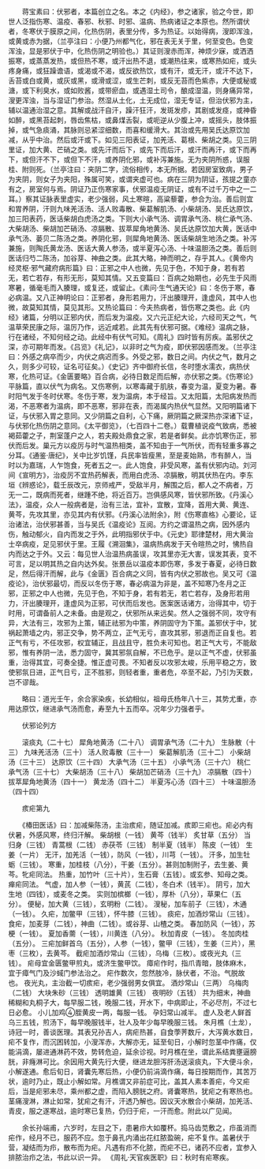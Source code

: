 <!-- { "loadSidebar": true } -->
　　蒋宝素曰：伏邪者，本篇创立之名。本之《内经》，参之诸家，验之今世，即世人泛指伤寒、温疫、春邪、秋邪、时邪、温病、热病诸证之本原也。然所谓伏者，冬寒伏于膜原之间，化热伤阴，表里分传，多为热证。以始得病，溲即浑浊，或黄或赤为据，（兰亭注曰：小便乃州都气化，邪在表无关于里，何至变色。色变浑浊，显是邪伏于中，化热伤阴之明验也。）其证则溲赤而浑，神烦少寐，或洒洒振寒，或蒸蒸发热，或但热不寒，或汗出热不退，或潮热往来，或寒热如疟，或头疼身痛，或狂躁谵语，或渴或不渴，或反欲热饮，或有汗，或无汗，或汗不达下，舌苔或白或黄，或灰或黑，或滑或涩，或生芒刺，或反无苔而色紫赤，大便或秘或溏，或下利臭水，或如败酱，或带瘀血，或遇湿土司令，酿成湿温，则身痛异常，溲更浑浊，当与湿证门参治。然湿从土化，土无成位，湿无专证，但治伏邪为主，辅以温通治湿之意。其解或战汗自汗，躁汗狂汗，发斑发疹，其剧或发痉，或神昏如醉，或黑苔起刺，唇齿焦枯，或鼻煤舌裂，或呃逆从少腹上冲，或摇头，肢体振掉，或气急痰涌，其脉则忌紧涩细数，而喜和缓滑大。其治或先用吴氏达原饮加减，从乎中治。然后或汗或下。如见三阳表证，加羌活、葛根、柴胡之类。见三阴里证，加大黄、芒硝之类。或先汗而后下，或先下而后汗，或汗而再汗，或下而再下，或但汗不下，或但下不汗，或养阴化邪，或补泻兼施。无为夹阴所惑，误服桂、附则死。（兰亭注曰：夹阴二字，流俗相传，本无所据。若因房室致病，男子为夹阴，则女子为夹阳，殊属可笑，或谓夹虚可也。病在三阴为阴证，孩提之童亦有之，房室何与焉。阴证乃正伤寒家事，伏邪温疫无阴证，或有不过千万中之一二耳。）察其证脉表里虚实，老少强弱，风土寒暄，高粱藜藿，参合为治。善后则宜和胃养阴，汗则九味羌活汤、活人败毒散、柴葛解肌汤、小柴胡汤、吴氏达原饮，加三阳表药，医话柴胡白虎汤之类。下则大小承气汤、调胃承气汤、桃仁承气汤、大柴胡汤、柴胡加芒硝汤、凉膈散、拔萃犀角地黄汤、吴氏达原饮加大黄，医话中承气汤、蒌贝二陈汤之类。养阴化邪，则犀角地黄汤、医话柴胡生地汤之类。补泻兼施，则陶氏黄龙汤、医话大黄人参汤，或半夏泻心汤、十味温胆汤之类。善后则医话归芍二陈汤，加谷芽、神曲之类。此其大略，神而明之，存乎其人。《黄帝内经灵枢·邪气藏府病形篇》曰：正邪之中人也微，先见于色，不知于身，若有若无，若亡若存，有形无形，莫知其情。又五变篇曰：百病之始期也，必先生于风雨寒暑，循毫毛而入腠理，或复还，或留止。《素问·生气通天论》曰：冬伤于寒，春必病温。又八正神明论曰：正邪者，身形若用力，汗出腠理开，逢虚风，其中人也微，故莫知其情，莫见其形。又热论篇曰：今夫热病者，皆伤寒之类也。此《内经》诸篇，分明以正邪内伏，而后发为温疫。又六元正纪大论，六经司天之气，气温草荣民康之际，温厉乃作，远近咸若。此其先有伏邪可据。《难经》温病之脉，行在诸经，不知何经之动。此经中有伏气可知。《周礼》四时皆有厉疾。盖邪伏之深，亦可期年而发。《吕览》《礼记》，以非时之气为疫，即伏邪因感而发。（兰亭注曰：外感之病卒而少，内伏之病迟而多。外受之邪，数日之间。内伏之气，数月之久，则多少可较，证名可征矣。）《史记》齐中御府长信，冬时堕水濡衣，病热伏寒，化热可证。《金匮要略》百合病，必待日数足而后解，亦伏邪之类。《伤寒论》平脉篇，直以伏气为病名。又伤寒例，以寒毒藏于肌肤，春变为温，夏变为暑。春时阳气发于冬时伏寒。冬伤于寒，发为温病，本于经旨。又太阳篇，太阳病发热而渴，不恶寒者为温病，即不恶寒，邪非在表，而渴属内热伏气显然。又阳明篇诸下证，与伏邪入胃之意同。又少阴篇之自利，心下痛，厥阴篇之厥深热亦深诸下证，与伏邪化热伤阴之意同。《太平御览》，（七百四十二卷。）载曹植说疫气致病，悉被褐茹藿之子，荆室蓬户之人，若夫殿处鼎食之家，若是者鲜矣。此亦饥寒伤正，邪伏而后发。巢元方以疫厉与时气温热相类，盖不知由于一气所伏，而有轻重多寡之分耳。《通鉴·唐纪》，关中比岁饥馑，兵民率皆瘦黑，至是麦始熟，市有醉人，当时以为嘉瑞，人乍饱食，死者五之一。此人饱食，非受风寒，盖有伏邪内动。刘河间《宣明方》，治疫厉不宜热药解表，而用白虎汤、凉膈散，明其伏热在内。李东垣《辨惑论》，载壬辰改元，京师戒严，受敌半月，解围之后，都人之不病者，万无一二，既病而死者，继踵不绝，将近百万。岂俱感风寒，皆伏邪所致。《丹溪心法》，温疫，众人一般病者是，治有三法，宜补，宜散，宜降，首用大黄、黄连、黄芩，先攻其里，亦见其内有伏邪。《丹溪心法附余》，附《伤寒直格》心要论，证治诸法，治伏邪甚善，当与吴氏《温疫论》互阅。方约之谓温热之病，因外感内伤，触动郁火，自内而发之于外，此明指邪伏于中。《元史》耶律楚材，用大黄治士卒病疫，足见邪伏于里。王履《溯洄集》，温病热病发于天令暄热之时，怫热自内而达之于外。又云：每见世人治温热病虽误，攻其里亦无大害，误发其表，变不可言，足以明其热之自内达外矣。张景岳以温疫本即伤寒，多发于春夏，必待日数足，然后得汗而解，此与《金匮》百合病之义同，皆有内伏之邪故也。吴又可《温疫论》，治伏邪最切，而反以冬伤于寒，春必病温为非是，盖不知寒乃冬月之正邪，正邪之中人也微，先见于色，不知于身，若有若无，若亡若存，及身形若用力，汗出腠理开，逢虚风为正邪，可伏而后发也。医案医话诸方，治得其中，切于时用，可谓备前人之未备。由是观之，伏邪所从来远矣。然人之强弱不同，攻守有异，大法有三，攻邪为上策，辅正祛邪为中策，养阴固守为下策。盖邪伏于中，犹祸起萧墙之内，邪正交争，势不两立，正气无亏，直攻其邪，邪退而正自复也。若正气有亏，不任攻邪，权宜辅正，且战且守，胜负未可知也。若正气大亏，不能敌邪，惟有养阴一法，悉力固守，冀其邪氛自解，不已危乎。是以正气不虚，伏邪虽重，治得其宜，可奏全捷。惟正虚可畏。不知者反以攻邪太峻，乐用平稳之方，致使邪氛日进，正气日亏，正不胜邪，则轻者重，重者危，卒至不起，乃引为天数，岂不谬哉。

　　略曰：道光壬午，余合家染疾，长幼相似，祖母氏杨年八十三，其势尤重，亦用达原饮，继进承气汤而愈，寿至九十五而卒。况年少力强者乎。

　　伏邪论列方

　　滚痰丸（二十七） 犀角地黄汤（二十八） 调胃承气汤（二十九） 生脉散（十三） 九味羌活汤（三十） 活人败毒散（三十一） 柴葛解肌汤（三十二） 小柴胡汤（三十三） 达原饮（三十四） 大承气汤（三十五） 小承气汤（三十六） 桃仁承气汤（三十七） 大柴胡汤（三十八） 柴胡加芒硝汤（三十九） 凉膈散（四十） 拔萃犀角地黄汤（四十一） 黄龙汤（四十二） 半夏泻心汤（四十三） 十味温胆汤（四十四）

　　痎疟第九

　　《椿田医话》曰：加减柴陈汤，主治痎疟，随证加减。痎即三疟也。疟必内有伏暑，外感风寒，终归汗解。 柴胡根（一钱） 黄芩（钱半） 炙甘草（五分） 当归身（三钱） 青蒿根（二钱） 赤茯苓（三钱） 制半夏（钱半） 陈皮（一钱） 生姜（一片） 无汗，加羌活（一钱），防风（一钱），川芎（一钱）。 汗多，加生牡蛎（三钱）。 寒重，加桂枝（八分），干姜（五分）。甚则加制附子，去生姜、黄芩。牝疟同法。 热重，加竹叶（三十片），生石膏（五钱）。或玄参、知母之类。瘅疟同法。 气虚，加人参（一钱），黄芪（二钱），冬白术（钱半）。 阴亏，加大生地（四钱），或麦冬之类。 实则加槟榔（一钱），厚朴（八分），草果仁（五分）。 便秘，加大黄（三钱），玄明粉（二钱）。 溲秘，加车前子（三钱），木通（一钱）。 久疟，加鳖甲（三钱），怀牛膝（三钱）。 痰疟，加酒炒常山（三钱）。 食疟，加麦芽（二钱），神曲（二钱）。或谷芽、山楂之类。 春加防风（一钱），苏梗（一钱）。 夏加香薷（一钱），川黄连（八分）。 秋加青皮（一钱）。 冬加肉桂（五分）。 三疟加鲜首乌（五分），人参（一钱），鳖甲（三钱），生姜（三片），黑枣（三枚），去黄芩。 截疟加酒炒常山（三钱），乌梅（三枚）。或夜光丸（三钱）。 疟母宜金匮鳖甲煎丸，或济生鳖甲饮。 瘴疟作时，指爪青暗，肢体麻木，宜于瘴气门及沙蜮门参法治之。 疟作数次，忽然肢冷，脉伏者，不治。气脱故也。 夜光丸，主治截一切痎疟，老少强弱男女俱宜。 酒炒常山（三两） 乌梅肉（二钱） 大块朱砂（三钱） 透明雄黄（三钱） 夜明砂（五钱） 共为细末，神曲稀糊和丸桐子大，每早服二钱，晚服二钱，开水下，中病即止，不必尽剂，不过七日必愈。 小儿加鸡胵黄皮一两，每服一钱。 孕妇常山减半。 虚人及老人鲜首乌三五钱，煎汤下，每早晚服钱半，壮人及年少每早晚服三钱。 朱月樵（土龙），诗冠一时，善谈医理。其表兄孙吉人，病疟热甚，自食荸荠数斤，大泻黄水数日，疟不复作，而沉困转加，小溲浑赤，大解亦无，延至旬日，小解时忽茎中作痛，仅能涓滴，屡进通淋药不效，势转危迫，延余诊视。时月樵在坐，谓此系结粪壅逼膀胱，非癃淋可比。余因用大黄先行大便，继进龙胆泻肝汤送滚痰丸，下大便斗余，小解遂通。愈后旬日，肾囊先寒后热，小便仍前涓滴作痛，每日按期而作，其苦万状，逾时乃止，既止小解如常。月樵谓又非前症可比，盖其人素本善疟，今又疟后，当是疟邪未尽，乘州都之虚，而陷入膀胱之府。肾囊寒热，犹疟之有寒热也。茎痛溲淋，淋止如常，犹疟之有汗，汗透乃解也。因议天水散合小柴胡，加羌活、青皮，服之遂寒战，逾时寒已复热，仍归于疟，一汗而愈。附此以广见闻。

　　余长孙端甫，六岁时，左目之下，患暑疖大如覆杯。捣马齿苋敷之，疖虽消而疟作，经月不已，服药不应。忽于鼻孔内涌出花红脓盈碗，疟不复作。盖暑伏于营，凝结而为疖，散布而为疟。凡遇有疖不化脓，而疟不已，诸药不应者，宜参入排脓治疖之法，书此以识一异。 《周礼·天官疾医职》曰：秋时有疟寒疾。

